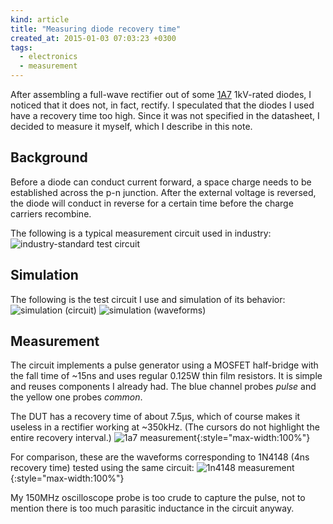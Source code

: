 ```yaml
---
kind: article
title: "Measuring diode recovery time"
created_at: 2015-01-03 07:03:23 +0300
tags:
  - electronics
  - measurement
---
```


After assembling a full-wave rectifier out of some [1A7][] 1kV-rated diodes, I noticed that it
does not, in fact, rectify. I speculated that the diodes I used have a recovery time too high.
Since it was not specified in the datasheet, I decided to measure it myself, which I
describe in this note.

[1A7]: http://lib.chipdip.ru/758/DOC000758188.pdf

<!--more-->

Background
----------

Before a diode can conduct current forward, a space charge needs to be established
across the p-n junction. After the external voltage is reversed, the diode will
conduct in reverse for a certain time before the charge carriers recombine.

The following is a typical measurement circuit used in industry:
![industry-standard test circuit](/images/diode-recovery/industry-test.png)

Simulation
----------

The following is the test circuit I use and simulation of its behavior:
![simulation (circuit)](/images/diode-recovery/sim-circuit.png)
![simulation (waveforms)](/images/diode-recovery/sim-graph.png)

Measurement
-----------

The circuit implements a pulse generator using a MOSFET half-bridge with
the fall time of ~15ns and uses regular 0.125W thin film resistors.
It is simple and reuses components I already had.
The blue channel probes _pulse_ and the yellow one probes _common_.

The DUT has a recovery time of about 7.5µs, which of course makes it useless in a rectifier
working at ~350kHz. (The cursors do not highlight the entire recovery interval.)
![1a7 measurement](/images/diode-recovery/1a7.png){:style="max-width:100%"}

For comparison, these are the waveforms corresponding to 1N4148 (4ns recovery time) tested
using the same circuit:
![1n4148 measurement](/images/diode-recovery/1n4148.png){:style="max-width:100%"}

My 150MHz oscilloscope probe is too crude to capture the pulse, not to mention
there is too much parasitic inductance in the circuit anyway.
